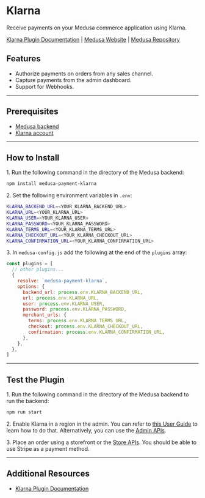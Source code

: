 # Klarna

Receive payments on your Medusa commerce application using Klarna.

[Klarna Plugin Documentation](https://docs.medusajs.com/plugins/payment/klarna) | [Medusa Website](https://medusajs.com/) | [Medusa Repository](https://github.com/medusajs/medusa)

## Features

- Authorize payments on orders from any sales channel.
- Capture payments from the admin dashboard.
- Support for Webhooks.

---

## Prerequisites

- [Medusa backend](https://docs.medusajs.com/development/backend/install)
- [Klarna account](https://www.klarna.com/)

---

## How to Install

1\. Run the following command in the directory of the Medusa backend:

  ```bash
  npm install medusa-payment-klarna
  ```

2\. Set the following environment variables in `.env`:

  ```bash
  KLARNA_BACKEND_URL=<YOUR_KLARNA_BACKEND_URL>
  KLARNA_URL=<YOUR_KLARNA_URL>
  KLARNA_USER=<YOUR_KLARNA_USER>
  KLARNA_PASSWORD=<YOUR_KLARNA_PASSWORD>
  KLARNA_TERMS_URL=<YOUR_KLARNA_TERMS_URL>
  KLARNA_CHECKOUT_URL=<YOUR_KLARNA_CHECKOUT_URL>
  KLARNA_CONFIRMATION_URL=<YOUR_KLARNA_CONFIRMATION_URL>
  ```

3\. In `medusa-config.js` add the following at the end of the `plugins` array:

  ```js
  const plugins = [
    // other plugins...
    {
      resolve: `medusa-payment-klarna`,
      options: {
        backend_url: process.env.KLARNA_BACKEND_URL,
        url: process.env.KLARNA_URL,
        user: process.env.KLARNA_USER,
        password: process.env.KLARNA_PASSWORD,
        merchant_urls: {
          terms: process.env.KLARNA_TERMS_URL,
          checkout: process.env.KLARNA_CHECKOUT_URL,
          confirmation: process.env.KLARNA_CONFIRMATION_URL,
        },
      },
    },
  ]
  ```

---

## Test the Plugin

1\. Run the following command in the directory of the Medusa backend to run the backend:

  ```bash
  npm run start
  ```

2\. Enable Klarna in a region in the admin. You can refer to [this User Guide](https://docs.medusajs.com/user-guide/regions/providers) to learn how to do that. Alternatively, you can use the [Admin APIs](https://docs.medusajs.com/api/admin#tag/Region/operation/PostRegionsRegion).

3\. Place an order using a storefront or the [Store APIs](https://docs.medusajs.com/api/store). You should be able to use Stripe as a payment method.

---

## Additional Resources

- [Klarna Plugin Documentation](https://docs.medusajs.com/plugins/payment/klarna)